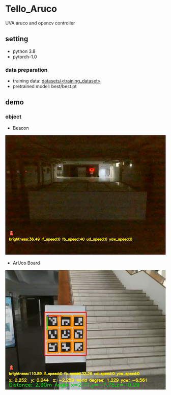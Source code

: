 # Tello_Aruco
UVA aruco and opencv controller

## setting
* python 3.8
* pytorch-1.0
  
### data preparation
* training data: [datasets/<training_dataset>](https://github.com/sgcob187575/ArUcoBeacon)
* pretrained model: best/best.pt
## demo

### object
* Beacon
<img src="img/beacon.png">

* ArUco Board
<img src="img/ArUco_board.png">

